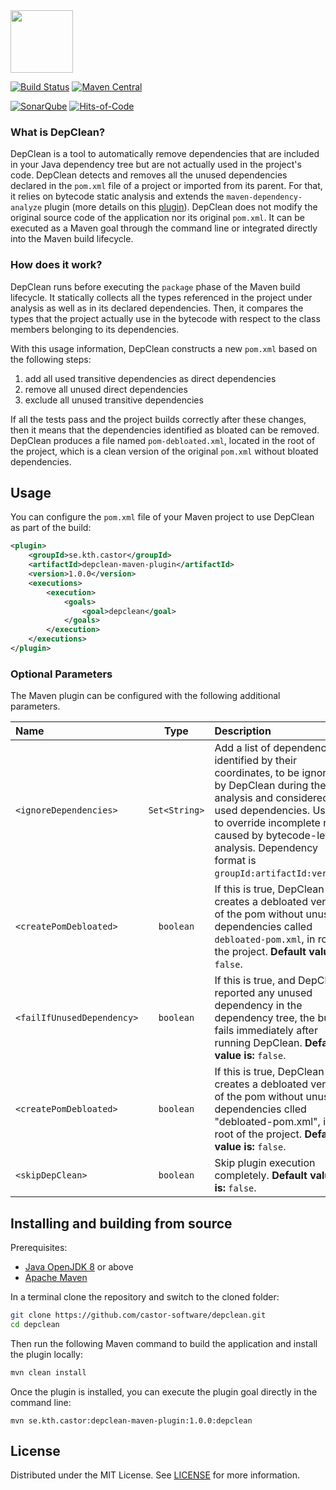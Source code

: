 <img src="https://cesarsotovalero.github.io/img/logos/DepClean_logo.png" height="100px" />

[![Build Status](https://travis-ci.org/castor-software/depclean.svg?branch=master)](https://travis-ci.org/castor-software/depclean)
[![Maven Central](https://img.shields.io/maven-central/v/se.kth.castor/depclean-core.svg)](https://search.maven.org/search?q=g:se.kth.castor%20AND%20a:depclean*)

[![SonarQube](https://img.shields.io/badge/sonar-ok-green.svg)](https://sonarcloud.io/dashboard?id=castor-software_depclean)
[![Hits-of-Code](https://hitsofcode.com/github/castor-software/depclean)](https://hitsofcode.com/view/github/castor-software/depclean)

### What is DepClean?

DepClean is a tool to automatically remove dependencies that are included in your Java dependency tree but are not actually used in the project's code. DepClean detects and removes all the unused dependencies declared in the `pom.xml` file of a project or imported from its parent. For that, it relies on bytecode static analysis and extends the `maven-dependency-analyze` plugin (more details on this [plugin](https://maven.apache.org/plugins/maven-dependency-plugin/analyze-mojo.html)). DepClean does not modify the original source code of the application nor its original `pom.xml`. It can be executed as a Maven goal through the command line or integrated directly into the Maven build lifecycle.

### How does it work?

DepClean runs before executing the `package` phase of the Maven build lifecycle. It statically collects all the types referenced in the project under analysis as well as in its declared dependencies. Then, it compares the types that the project actually use in the bytecode with respect to the class members belonging to its dependencies.

With this usage information, DepClean constructs a new `pom.xml` based on the following steps:

1. add all used transitive dependencies as direct dependencies
2. remove all unused direct dependencies
3. exclude all unused transitive dependencies

If all the tests pass and the project builds correctly after these changes, then it means that the dependencies identified as bloated can be removed. DepClean produces a file named `pom-debloated.xml`, located in the root of the project, which is a clean version of the original `pom.xml` without bloated dependencies.


## Usage

You can configure the `pom.xml` file of your Maven project to use DepClean as part of the build:

```xml
<plugin>
    <groupId>se.kth.castor</groupId>
    <artifactId>depclean-maven-plugin</artifactId>
    <version>1.0.0</version>
    <executions>
        <execution>
            <goals>
                <goal>depclean</goal>
            </goals>
        </execution>
    </executions>
</plugin>
```

### Optional Parameters

The Maven plugin can be configured with the following additional parameters.

| Name   |  Type |   Description      | 
|:----------|:-------------:| :-------------| 
| `<ignoreDependencies>` | `Set<String>` | Add a list of dependencies, identified by their coordinates, to be ignored by DepClean during the analysis and considered as used dependencies. Useful to override incomplete result caused by bytecode-level analysis. Dependency format is `groupId:artifactId:version`.|
| `<createPomDebloated>` | `boolean` | If this is true, DepClean creates a debloated version of the pom without unused dependencies called `debloated-pom.xml`, in root of the project. **Default value is:** `false`.|
| `<failIfUnusedDependency>` | `boolean` | If this is true, and DepClean reported any unused dependency in the dependency tree, the build fails immediately after running DepClean. **Default value is:** `false`.|
| `<createPomDebloated>` | `boolean` | If this is true, DepClean creates a debloated version of the pom without unused dependencies clled "debloated-pom.xml", in root of the project. **Default value is:** `false`.|
| `<skipDepClean>` | `boolean` | Skip plugin execution completely. **Default value is:** `false`.|


## Installing and building from source

Prerequisites:

- [Java OpenJDK 8](https://openjdk.java.net) or above
- [Apache Maven](https://maven.apache.org/)

In a terminal clone the repository and switch to the cloned folder:

```bash
git clone https://github.com/castor-software/depclean.git
cd depclean
```
Then run the following Maven command to build the application and install the plugin locally:

```bash
mvn clean install
```
Once the plugin is installed, you can execute the plugin goal directly in the command line:

```shell script
mvn se.kth.castor:depclean-maven-plugin:1.0.0:depclean
```

## License

Distributed under the MIT License. See [LICENSE](https://github.com/castor-software/depclean/blob/master/LICENSE.md) for more information.
